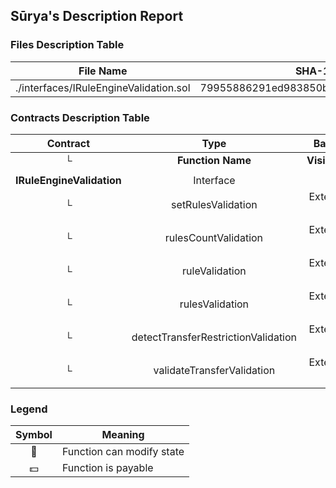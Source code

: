 ## Sūrya's Description Report

### Files Description Table


|  File Name  |  SHA-1 Hash  |
|-------------|--------------|
| ./interfaces/IRuleEngineValidation.sol | 79955886291ed983850b8b82060b7c2b0b90e4f7 |


### Contracts Description Table


|  Contract  |         Type        |       Bases      |                  |                 |
|:----------:|:-------------------:|:----------------:|:----------------:|:---------------:|
|     └      |  **Function Name**  |  **Visibility**  |  **Mutability**  |  **Modifiers**  |
||||||
| **IRuleEngineValidation** | Interface |  |||
| └ | setRulesValidation | External ❗️ | 🛑  |NO❗️ |
| └ | rulesCountValidation | External ❗️ |   |NO❗️ |
| └ | ruleValidation | External ❗️ |   |NO❗️ |
| └ | rulesValidation | External ❗️ |   |NO❗️ |
| └ | detectTransferRestrictionValidation | External ❗️ |   |NO❗️ |
| └ | validateTransferValidation | External ❗️ |   |NO❗️ |


### Legend

|  Symbol  |  Meaning  |
|:--------:|-----------|
|    🛑    | Function can modify state |
|    💵    | Function is payable |
